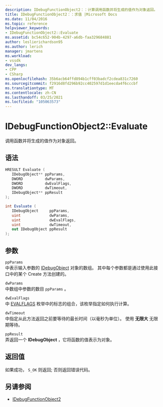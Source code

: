 ```yaml
---
description: IDebugFunctionObject2：：计算调用函数并将生成的值作为对象返回。
title: IDebugFunctionObject2：：求值 |Microsoft Docs
ms.date: 11/04/2016
ms.topic: reference
helpviewer_keywords:
- IDebugFunctionObject2::Evaluate
ms.assetid: bc54c652-904b-4297-a6db-faa329684881
author: leslierichardson95
ms.author: lerich
manager: jmartens
ms.workload:
- vssdk
dev_langs:
- CPP
- CSharp
ms.openlocfilehash: 35b6acb64ffd894b1cff03badcf2cdea831c7260
ms.sourcegitcommit: f2916d8fd296b92cc402597d1d1eecda4f6cccbf
ms.translationtype: MT
ms.contentlocale: zh-CN
ms.lasthandoff: 03/25/2021
ms.locfileid: "105063573"
---
```

# <a name="idebugfunctionobject2evaluate"></a>IDebugFunctionObject2::Evaluate
调用函数并将生成的值作为对象返回。

## <a name="syntax"></a>语法

```cpp
HRESULT Evaluate (
   IDebugObject** ppParams,
   DWORD          dwParams,
   DWORD          dwEvalFlags,
   DWORD          dwTimeout,
   IDebugObject** ppResult
);
```

```csharp
int Evaluate (
   IDebugObject     ppParams,
   uint             dwParams,
   uint             dwEvalFlags,
   uint             dwTimeout,
   out IDebugObject ppResult
);
```

## <a name="parameters"></a>参数
`ppParams`\
中表示输入参数的 [IDebugObject](../../../extensibility/debugger/reference/idebugobject.md) 对象的数组。 其中每个参数都是通过使用此接口中的某个 Create 方法创建的。

`dwParams`\
中数组中参数的数目 `ppParams` 。

`dwEvalFlags`\
中 [EVALFLAGS](../../../extensibility/debugger/reference/evalflags.md) 枚举中的标志的组合，该枚举指定如何执行计算。

`dwTimeout`\
中指定从此方法返回之前要等待的最长时间（以毫秒为单位）。 使用 **无限大** 无限期等待。

`ppResult`\
弄返回一个 **IDebugObject** ，它将函数的值表示为对象。

## <a name="return-value"></a>返回值
 如果成功， `S_OK` 则返回; 否则返回错误代码。

## <a name="see-also"></a>另请参阅
- [IDebugFunctionObject2](../../../extensibility/debugger/reference/idebugfunctionobject2.md)
